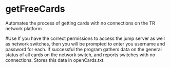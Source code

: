 # getFreeCards
Automates the process of getting cards with no connections on the TR network platform

#Use
If you have the correct permissions to access the jump server as well as network switches, then you will be prompted to enter you username and password for each.
If successful the program gathers data on the general status of all cards on the network switch, and reports switches with no connections. Stores this data in 
openCards.txt.
